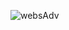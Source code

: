
![websAdv](https://user-images.githubusercontent.com/16296900/149360729-2f264eed-e50f-4490-9c92-c9c0b435d8d9.JPG)
